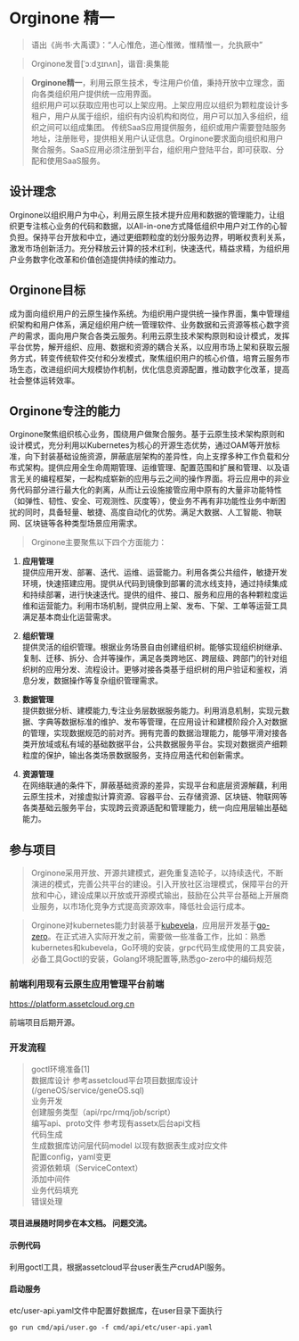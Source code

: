 # Orginone **精一**
> 语出《尚书·大禹谟》：“人心惟危，道心惟微，惟精惟一，允执厥中” 
> 

> Orginone发音[ˈɔːdʒɪnʌn]，谐音:奥集能

  
> **Orginone精一**，利用云原生技术，专注用户价值，秉持开放中立理念，面向各类组织用户提供统一应用界面。   
组织用户可以获取应用也可以上架应用。上架应用应以组织为颗粒度设计多租户，用户从属于组织，组织有内设机构和岗位，用户可以加入多组织，组织之间可以组成集团。 传统SaaS应用提供服务，组织或用户需要登陆服务地址，注册账号，提供相关用户认证信息。Orginone要求面向组织和用户聚合服务。SaaS应用必须注册到平台，组织用户登陆平台，即可获取、分配和使用SaaS服务。

## 设计理念
Orginone以组织用户为中心，利用云原生技术提升应用和数据的管理能力，让组织更专注核心业务的代码和数据，以All-in-one方式降低组织中用户对工作的心智负担。保持平台开放和中立，通过更细颗粒度的划分服务边界，明晰权责利关系，激发市场创新活力。充分释放云计算的技术红利，快速迭代，精益求精，为组织用户业务数字化改革和价值创造提供持续的推动力。

## Orginone目标
成为面向组织用户的云原生操作系统。为组织用户提供统一操作界面，集中管理组织架构和用户体系，满足组织用户统一管理软件、业务数据和云资源等核心数字资产的需求，面向用户聚合各类云服务。利用云原生技术架构原则和设计模式，发挥平台优势，解开组织、应用、数据和资源的耦合关系，以应用市场上架和获取云服务方式，转变传统软件交付和分发模式，聚焦组织用户的核心价值，培育云服务市场生态，改进组织间大规模协作机制，优化信息资源配置，推动数字化改革，提高社会整体运转效率。


## Orginone专注的能力
Orginone聚焦组织核心业务，围绕用户做聚合服务。基于云原生技术架构原则和设计模式，充分利用以Kubernetes为核心的开源生态优势，通过OAM等开放标准，向下封装基础设施资源，屏蔽底层架构的差异性，向上支撑多种工作负载和分布式架构。提供应用全生命周期管理、运维管理、配置范围和扩展和管理、以及语言无关的编程框架，一起构成崭新的应用与云之间的操作界面。将云应用中的非业务代码部分进行最大化的剥离，从而让云设施接管应用中原有的大量非功能特性（如弹性、韧性、安全、可观测性、灰度等），使业务不再有非功能性业务中断困扰的同时，具备轻量、敏捷、高度自动化的优势。满足大数据、人工智能、物联网、区块链等各种类型场景应用需求。

>Orginone主要聚焦以下四个方面能力：

1. **应用管理**    
提供应用开发、部署、迭代、运维、运营能力。利用各类公共组件，敏捷开发环境，快速搭建应用。提供从代码到镜像到部署的流水线支持，通过持续集成和持续部署，进行快速迭代。提供的组件、接口、服务和应用的各种颗粒度运维和运营能力。利用市场机制，提供应用上架、发布、下架、工单等运营工具满足基本商业化运营需求。

1. **组织管理**   
提供灵活的组织管理。根据业务场景自由创建组织树。能够实现组织树继承、复制、迁移、拆分、合并等操作，满足各类跨地区、跨层级、跨部门的针对组织树的应用分发、流程设计。更够对接各类基于组织树的用户验证和鉴权，消息分发，数据操作等复杂组织管理需求。

1. **数据管理**   
提供数据分析、建模能力,专注业务层数据服务能力。利用消息机制，实现元数据、字典等数据标准的维护、发布等管理，在应用设计和建模阶段介入对数据的管理，实现数据规范的前对齐。拥有完善的数据治理能力，能够平滑对接各类开放域或私有域的基础数据平台，公共数据服务平台。实现对数据资产细颗粒度的保护，输出各类场景数据服务，支持应用迭代和创新需求。

1. **资源管理**   
在网络联通的条件下，屏蔽基础资源的差异，实现平台和底层资源解藕，利用云原生技术，对接虚拟计算资源、容器平台、云存储资源、区块链、物联网等各类基础云服务平台，实现跨云资源适配和管理能力，统一向应用层输出基础能力。


## 参与项目
> Orginone采用开放、开源共建模式，避免重复造轮子，以持续迭代，不断演进的模式，完善公共平台的建设。引入开放社区治理模式，保障平台的开放和中心，建设成果以开放或开源模式输出，鼓励在公共平台基础上开展商业服务，以市场化竞争方式提高资源效率，降低社会运行成本。

> Orginone对kubernetes能力封装基于[kubevela](https://github.com/oam-dev/kubevela)，应用层开发基于[go-zero](https://github.com/tal-tech/go-zero)。在正式进入实际开发之前，需要做一些准备工作，比如：熟悉kubernetes和kubevela，Go环境的安装，grpc代码生成使用的工具安装， 必备工具Goctl的安装，Golang环境配置等,熟悉go-zero中的编码规范

### 前端利用现有云原生应用管理平台前端

https://platform.assetcloud.org.cn

前端项目后期开源。

### 开发流程

> goctl环境准备[1]    
> 数据库设计 参考assetcloud平台项目数据库设计 (/geneOS/service/geneOS.sql)   
> 业务开发   
> 创建服务类型（api/rpc/rmq/job/script）   
> 编写api、proto文件 参考现有assetx后台api文档   
> 代码生成   
> 生成数据库访问层代码model 以现有数据表生成对应文件   
> 配置config，yaml变更   
> 资源依赖填（ServiceContext）   
> 添加中间件   
> 业务代码填充   
> 错误处理   

#### 项目进展随时同步在本文档。 问题交流。   


#### 示例代码 

利用goctl工具，根据assetcloud平台user表生产crudAPI服务。

#### 启动服务   

etc/user-api.yaml文件中配置好数据库，在user目录下面执行
```
go run cmd/api/user.go -f cmd/api/etc/user-api.yaml
```